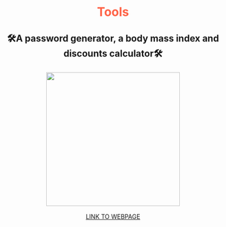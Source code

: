 
<h1 align="center" style="color:Tomato;">
 Tools
</h1>
<h2 align="center">
    🛠️A password generator, a body mass index and discounts calculator🛠️
</h2>
<h3 align="center">
<img width=310 src="https://upload.wikimedia.org/wikipedia/commons/thumb/8/83/Circle-icons-tools.svg/1200px-Circle-icons-tools.svg.png">
</h3>
</img>
<div align="center">
 <a href="https://sboteroarango.github.io/tools/">LINK TO WEBPAGE<a>
 </div>

